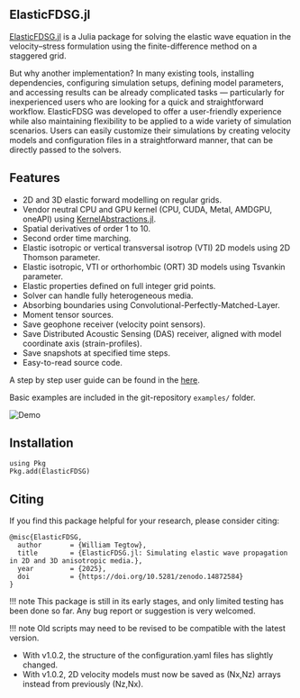 ## ElasticFDSG.jl

[ElasticFDSG.jl](@ref) is a Julia package for solving the elastic wave equation in the velocity–stress formulation using the finite-difference method on a staggered grid.

But why another implementation? In many existing tools, installing dependencies, configuring simulation setups, defining model parameters, and accessing results can be already complicated tasks — particularly for inexperienced users who are looking for a quick and straightforward workflow.
ElasticFDSG was developed to offer a user-friendly experience while also maintaining flexibility to be applied to a wide variety of simulation scenarios.
Users can easily customize their simulations by creating velocity models and configuration files in a straightforward manner, that can be directly passed to the solvers.


## Features 

- 2D and 3D elastic forward modelling on regular grids.
- Vendor neutral CPU and GPU kernel (CPU, CUDA, Metal, AMDGPU, oneAPI) using [KernelAbstractions.jl](https://github.com/JuliaGPU/KernelAbstractions.jl).
- Spatial derivatives of order 1 to 10.
- Second order time marching.
- Elastic isotropic or vertical transversal isotrop (VTI) 2D models using 2D Thomson parameter.
- Elastic isotropic, VTI or orthorhombic (ORT) 3D models using Tsvankin parameter.
- Elastic properties defined on full integer grid points.
- Solver can handle fully heterogeneous media.
- Absorbing boundaries using Convolutional-Perfectly-Matched-Layer.
- Moment tensor sources. 
- Save geophone receiver (velocity point sensors). 
- Save Distributed Acoustic Sensing (DAS) receiver, aligned with model coordinate axis (strain-profiles).
- Save snapshots at specified time steps.
- Easy-to-read source code.

A step by step user guide can be found in the [here](https://wtegtow.github.io/ElasticFDSG.jl/dev/userguide/intro/).

Basic examples are included in the git-repository `examples/` folder. 

![Demo](assets/readme_animation.png)

## Installation

```julia-repl
using Pkg
Pkg.add(ElasticFDSG)
```

## Citing
If you find this package helpful for your research, please consider citing:

```
@misc{ElasticFDSG,
  author       = {William Tegtow},
  title        = {ElasticFDSG.jl: Simulating elastic wave propagation in 2D and 3D anisotropic media.},
  year         = {2025},
  doi          = {https://doi.org/10.5281/zenodo.14872584}
}

```

!!! note
  This package is still in its early stages, and only limited testing has been done so far. Any bug report or suggestion is very welcomed.

!!! note
  Old scripts may need to be revised to be compatible with the latest version.
  - With v1.0.2, the structure of the configuration.yaml files has slightly changed. 
  - With v1.0.2, 2D velocity models must now be saved as (Nx,Nz) arrays instead from previously (Nz,Nx). 